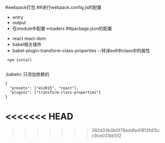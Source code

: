 #webpack打包
##进行webpack.config.js的配置
+ entry
+ output
+ 在module中配置->loaders
##package.json的配置
* react react-dom
* babel相关插件
* babel-plugin-transform-class-properties  --转译es6中class中的属性
```
 npm install
 
```
.babelrc 只添加依赖的
```
{
  "presets": ["es2015", "react"],
  "plugins": ["transform-class-properties"]
}
```
<<<<<<< HEAD
=======


>>>>>>> 392d33b0b0f76eddfe41813fd15cc9ce031bb5f2
